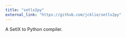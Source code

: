 ```yaml
---
title: "setlx2py"
external_link: "https://github.com/jcklie/setlx2py"
---
```


A SetlX to Python compiler.